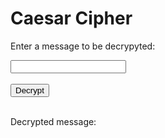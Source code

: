 <style>
  @import url('https://fonts.googleapis.com/css2?family=Dosis&display=swap');
</style>
<html>
<head>
    <title>Caesar Cipher</title>
</head>
<body>
<h1>Caesar Cipher</h1>

<p>Enter a message to be decrypyted:</p>
<input type="text" id="message">
<br>
<br>
<button onclick="decrypt()">Decrypt</button>
<br>
<br>
<p>Decrypted message:</p>
<p id="decrypted"></p>

<div id="log"></div>
<div id="logSuccess"></div>

<!-- Include the JavaScript file -->
<script>
  
function decrypt() {
  let expression = document.getElementById("message").value;

  const urlStart = "https://crimebusters.tk/api/decrypt/all/";
  const url = urlStart + expression;

  console.log(url); 

  fetch(url)
    .then(res => res.json())
    .then(data => {
      console.log(data);

      const decryptedMessage = data.result;
      
      document.getElementById("decrypted").innerHTML = decryptedMessage; 
    

      //log button
    var logButton = document.createElement("button"); 
    var logText = document.createTextNode("Log?"); 
    logButton.appendChild(logText);

    logButton.onclick = function() {
        console.log("hi");

        var getUrl = "https://crimebusters.tk/api/person/findEmail";

        var getOptions = {
            method: 'GET', 
            mode: 'cors', 
            cache: 'default', 
            credentials: 'include', 
            headers: {
                'Content-Type': 'application/json',
            },
        };

        fetch(getUrl, getOptions)
        .then(response => {
            //error message
            if (!response.ok) {
                const errorMsg = 'Login error: ' + response.status;
                console.log(errorMsg);
                return;
            }

            //if success
            console.log("User id successfully obtained");

            response.json().then(data => {
                console.log(data);

                //get id and email from cookie
                var id = data.id;
                var email = data.email; 

                console.log("id: " + id);


                var baseurl = "https://crimebusters.tk"
        
                // Authenticate endpoint
                const login_url = baseurl + '/api/person/log';

                const body = {
                    email: email,
                    cipherType: "caesar",
                    ciphertext: message, 
                    plaintext: decrypted,
                    userId: id
                };

            

                // Set Headers to support cross origin
                //IMPORTANT!!!!!!! TO SUCCESSFULLY POST, YOU NEED TO REMOVE
                // credentials:'include'
                const requestOptions = {
                    method: 'POST',
                    mode: 'cors', // no-cors, *cors, same-origin
                    cache: 'no-cache', // *default, no-cache, reload, force-cache, only-if-cached
                    //credentials: 'include', // include, *same-origin, omit
                    body: JSON.stringify(body),
                    headers: {
                        "content-type": "application/json"
                    },
                };

            
                fetch(login_url, requestOptions)
                .then(response => {
                    // trap error response from Web API
                    if (!response.ok) {
                        const errorMsg = 'Login error: ' + response.status;
                        console.log(errorMsg);
                    
                        return;
                    }

                    console.log("Log success");

                    var p = document.createElement("p"); 
                    var logSuccessMsg = document.createTextNode("Cipher successfully saved!"); 
                    p.appendChild(logSuccessMsg);
                    document.getElementById("logSuccess").appendChild(logSuccessMsg); 

                })

            
            })
        })
    };

    document.getElementById("log").appendChild(logButton);
}
}

</script>
</body>
</html>